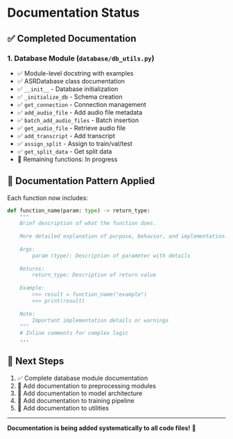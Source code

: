 # Documentation Status

## ✅ Completed Documentation

### 1. **Database Module** (`database/db_utils.py`)
   - ✅ Module-level docstring with examples
   - ✅ ASRDatabase class documentation
   - ✅ `__init__` - Database initialization
   - ✅ `_initialize_db` - Schema creation
   - ✅ `get_connection` - Connection management
   - ✅ `add_audio_file` - Add audio file metadata
   - ✅ `batch_add_audio_files` - Batch insertion
   - ✅ `get_audio_file` - Retrieve audio file
   - ✅ `add_transcript` - Add transcript
   - ✅ `assign_split` - Assign to train/val/test
   - ✅ `get_split_data` - Get split data
   - 📝 Remaining functions: In progress

## 📝 Documentation Pattern Applied

Each function now includes:

```python
def function_name(param: type) -> return_type:
    """
    Brief description of what the function does.
    
    More detailed explanation of purpose, behavior, and implementation.
    
    Args:
        param (type): Description of parameter with details
    
    Returns:
        return_type: Description of return value
    
    Example:
        >>> result = function_name("example")
        >>> print(result)
    
    Note:
        Important implementation details or warnings
    """
    # Inline comments for complex logic
    ...
```

## 🎯 Next Steps

1. ✅ Complete database module documentation
2. 📝 Add documentation to preprocessing modules
3. 📝 Add documentation to model architecture
4. 📝 Add documentation to training pipeline
5. 📝 Add documentation to utilities

---

**Documentation is being added systematically to all code files!** 🎉

